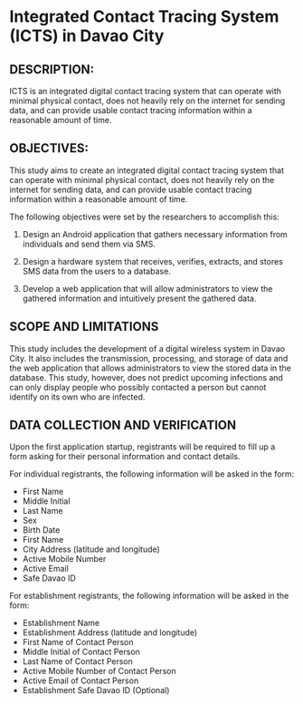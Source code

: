 # Integrated Contact Tracing System (ICTS) in Davao City

## DESCRIPTION:

ICTS is an integrated digital contact tracing system that can operate with minimal physical contact, does not heavily rely on the internet for sending data, and can provide usable contact tracing information within a reasonable amount of time.

## OBJECTIVES:

This study aims to create an integrated digital contact tracing system that can operate with minimal physical contact, does not heavily rely on the internet for sending data, and can provide usable contact tracing information within a reasonable amount of time.

The following objectives were set by the researchers to accomplish this:

1. Design an Android application that gathers necessary information from individuals and send them via SMS.

2. Design a hardware system that receives, verifies, extracts, and stores SMS data from the users to a database.

3. Develop a web application that will allow administrators to view the gathered information and intuitively present the gathered data.

## SCOPE AND LIMITATIONS

This study includes the development of a digital wireless system in Davao City. It also includes the transmission, processing, and storage of data and the web application that allows administrators to view the stored data in the database. This study, however, does not predict upcoming infections and can only display people who possibly contacted a person but cannot identify on its own who are infected.

## DATA COLLECTION AND VERIFICATION

Upon the first application startup, registrants will be required to fill up a form asking for their personal information and contact details.

For individual registrants, the following information will be asked in the form:

- First Name
- Middle Initial
- Last Name
- Sex
- Birth Date
- First Name
- City Address (latitude and longitude)
- Active Mobile Number
- Active Email
- Safe Davao ID

For establishment registrants, the following information will be asked in the form:

- Establishment Name
- Establishment Address (latitude and longitude)
- First Name of Contact Person
- Middle Initial of Contact Person
- Last Name of Contact Person
- Active Mobile Number of Contact Person
- Active Email of Contact Person
- Establishment Safe Davao ID (Optional)